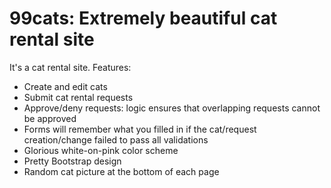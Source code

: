 # 99cats: Extremely beautiful cat rental site

It's a cat rental site. Features: 

* Create and edit cats
* Submit cat rental requests
* Approve/deny requests: logic ensures that overlapping requests cannot be approved
* Forms will remember what you filled in if the cat/request creation/change failed to pass all validations
* Glorious white-on-pink color scheme
* Pretty Bootstrap design
* Random cat picture at the bottom of each page
